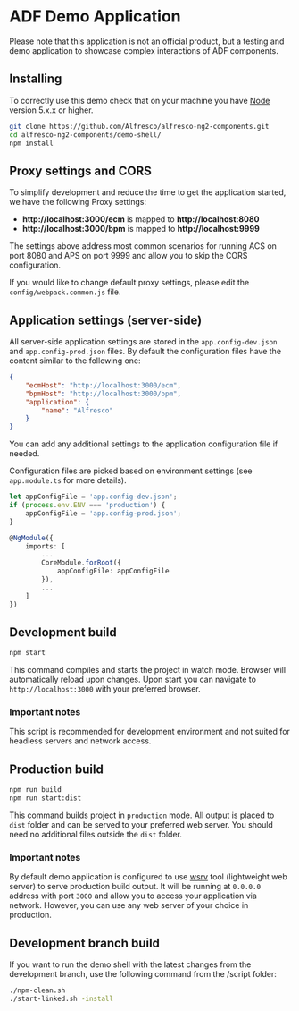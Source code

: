 
# ADF Demo Application

Please note that this application is not an official product, but a testing and demo application to showcase complex interactions of ADF components.

## Installing

To correctly use this demo check that on your machine you have [Node](https://nodejs.org/en/) version 5.x.x or higher.

```sh
git clone https://github.com/Alfresco/alfresco-ng2-components.git
cd alfresco-ng2-components/demo-shell/
npm install
```

## Proxy settings and CORS

To simplify development and reduce the time to get the application started, we have the following Proxy settings:

- **http://localhost:3000/ecm** is mapped to **http://localhost:8080**
- **http://localhost:3000/bpm** is mapped to **http://localhost:9999**

The settings above address most common scenarios for running ACS on port 8080 and APS on port 9999 and allow you to skip the CORS configuration.

If you would like to change default proxy settings, please edit the `config/webpack.common.js` file.

## Application settings (server-side)

All server-side application settings are stored in the `app.config-dev.json` and `app.config-prod.json` files. 
By default the configuration files have the content similar to the following one:

```json
{
    "ecmHost": "http://localhost:3000/ecm",
    "bpmHost": "http://localhost:3000/bpm",
    "application": {
        "name": "Alfresco"
    }
}
```

You can add any additional settings to the application configuration file if needed.

Configuration files are picked based on environment settings (see `app.module.ts` for more details).

```ts
let appConfigFile = 'app.config-dev.json';
if (process.env.ENV === 'production') {
    appConfigFile = 'app.config-prod.json';
}

@NgModule({
    imports: [
        ...
        CoreModule.forRoot({
            appConfigFile: appConfigFile
        }),
        ...
    ]
})
```

## Development build

```sh
npm start
```

This command compiles and starts the project in watch mode.
Browser will automatically reload upon changes.
Upon start you can navigate to `http://localhost:3000` with your preferred browser.

### Important notes

This script is recommended for development environment and not suited for headless servers and network access.

## Production build

```sh
npm run build
npm run start:dist
```

This command builds project in `production` mode.
All output is placed to `dist` folder and can be served to your preferred web server.
You should need no additional files outside the `dist` folder.

### Important notes

By default demo application is configured to use [wsrv](https://www.npmjs.com/package/wsrv) tool (lightweight web server)
to serve production build output. It will be running at `0.0.0.0` address with port `3000` and allow you to access your application
via network. However, you can use any web server of your choice in production.

## Development branch build

If you want to run the demo shell with the latest changes from the development branch, use the following command from the /script folder:

```sh
./npm-clean.sh
./start-linked.sh -install
```
